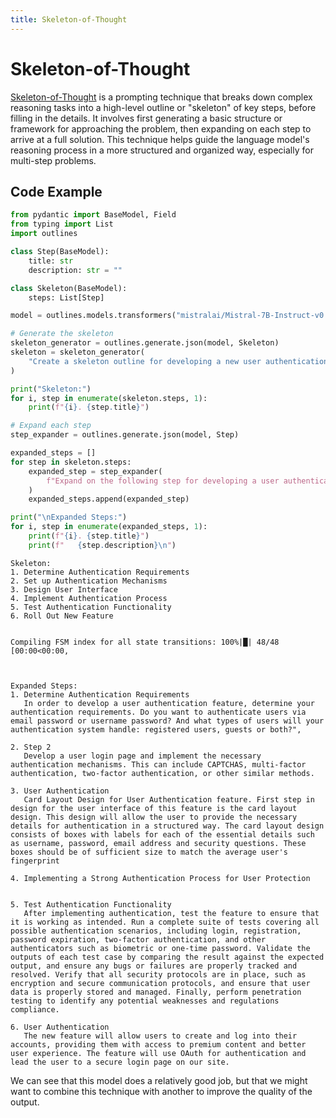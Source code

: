 ```yaml
---
title: Skeleton-of-Thought
---
```


# Skeleton-of-Thought


[Skeleton-of-Thought](http://arxiv.org/abs/2307.15337) is a prompting technique that breaks down complex reasoning tasks into a high-level outline or "skeleton" of key steps, before filling in the details. It involves first generating a basic structure or framework for approaching the problem, then expanding on each step to arrive at a full solution. This technique helps guide the language model's reasoning process in a more structured and organized way, especially for multi-step problems.


## Code Example


```python
from pydantic import BaseModel, Field
from typing import List
import outlines

class Step(BaseModel):
    title: str
    description: str = ""

class Skeleton(BaseModel):
    steps: List[Step]

model = outlines.models.transformers("mistralai/Mistral-7B-Instruct-v0.1", device="cuda")

# Generate the skeleton
skeleton_generator = outlines.generate.json(model, Skeleton)
skeleton = skeleton_generator(
    "Create a skeleton outline for developing a new user authentication feature for a web application."
)

print("Skeleton:")
for i, step in enumerate(skeleton.steps, 1):
    print(f"{i}. {step.title}")

# Expand each step
step_expander = outlines.generate.json(model, Step)

expanded_steps = []
for step in skeleton.steps:
    expanded_step = step_expander(
        f"Expand on the following step for developing a user authentication feature: {step.title}"
    )
    expanded_steps.append(expanded_step)

print("\nExpanded Steps:")
for i, step in enumerate(expanded_steps, 1):
    print(f"{i}. {step.title}")
    print(f"   {step.description}\n")
```



    Skeleton:
    1. Determine Authentication Requirements
    2. Set up Authentication Mechanisms
    3. Design User Interface
    4. Implement Authentication Process
    5. Test Authentication Functionality
    6. Roll Out New Feature


    Compiling FSM index for all state transitions: 100%|█| 48/48 [00:00<00:00,



    Expanded Steps:
    1. Determine Authentication Requirements
       In order to develop a user authentication feature, determine your authentication requirements. Do you want to authenticate users via email password or username password? And what types of users will your authentication system handle: registered users, guests or both?",

    2. Step 2
       Develop a user login page and implement the necessary authentication mechanisms. This can include CAPTCHAS, multi-factor authentication, two-factor authentication, or other similar methods.

    3. User Authentication
       Card Layout Design for User Authentication feature. First step in design for the user interface of this feature is the card layout design. This design will allow the user to provide the necessary details for authentication in a structured way. The card layout design consists of boxes with labels for each of the essential details such as username, password, email address and security questions. These boxes should be of sufficient size to match the average user's fingerprint

    4. Implementing a Strong Authentication Process for User Protection


    5. Test Authentication Functionality
       After implementing authentication, test the feature to ensure that it is working as intended. Run a complete suite of tests covering all possible authentication scenarios, including login, registration, password expiration, two-factor authentication, and other authenticators such as biometric or one-time password. Validate the outputs of each test case by comparing the result against the expected output, and ensure any bugs or failures are properly tracked and resolved. Verify that all security protocols are in place, such as encryption and secure communication protocols, and ensure that user data is properly stored and managed. Finally, perform penetration testing to identify any potential weaknesses and regulations compliance.

    6. User Authentication
       The new feature will allow users to create and log into their accounts, providing them with access to premium content and better user experience. The feature will use OAuth for authentication and lead the user to a secure login page on our site.


We can see that this model does a relatively good job, but that we might want to combine this technique with another to improve the quality of the output.
